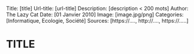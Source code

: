 Title: [title]
Url-title: [url-title]
Description: [description < 200 mots] 
Author: The Lazy Cat
Date: [01 Janvier 2010]
Image: [image.jpg/png]
Categories: [Informatique, Ecologie, Société]
Sources: [https://...., http://...., https://.....]

# TITLE

